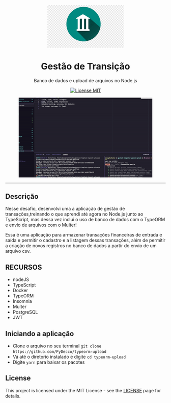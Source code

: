 <h1 align="center">
<br>
  <img src="logo.png" alt="Upload de imagens" width="240">
<br>
<br>
Gestão de Transição
</h1>

<p align="center">Banco de dados e upload de arquivos no Node.js</p>

<p align="center">
  <a href="https://opensource.org/licenses/MIT">
    <img src="https://img.shields.io/badge/License-MIT-blue.svg" alt="License MIT">
  </a>
</p>

[//]: # (Add your gifs/images here:)
<div align= "center">
  <img src="ezgif.com-crop.gif" alt="demo" height="250">
</div>

<hr />


## Descrição

Nesse desafio, desenvolvi uma a aplicação de gestão de transações,treinando o que aprendi até agora no Node.js junto ao TypeScript, mas dessa vez inclui o uso de banco de dados com o TypeORM e envio de arquivos com o Multer!

Essa é uma aplicação para armazenar transações financeiras de entrada e saída e permitir o cadastro e a listagem dessas transações, além de permitir a criação de novos registros no banco de dados a partir do envio de um arquivo csv.

## RECURSOS
[//]: # (Add the features of your project here:)

- nodeJS
- TypeScript
- Docker
- TypeORM
- Insomnia
- Multer
- PostgreSQL
- JWT



## Iniciando a aplicação

 - Clone o arquivo no seu terminal `git clone https://github.com/PyDecco/typeorm-upload`
 - Vá até o diretorio instalado e digite `cd typeorm-upload`
 - Digite `yarn` para baixar os pacotes

## License

This project is licensed under the MIT License - see the [LICENSE](https://opensource.org/licenses/MIT) page for details.
